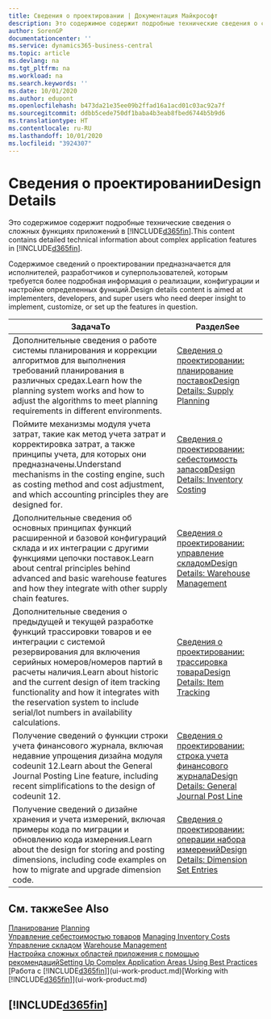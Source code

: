 ```yaml
---
title: Сведения о проектировании | Документация Майкрософт
description: Это содержимое содержит подробные технические сведения о сложных функциях приложений в Business Central.
author: SorenGP
documentationcenter: ''
ms.service: dynamics365-business-central
ms.topic: article
ms.devlang: na
ms.tgt_pltfrm: na
ms.workload: na
ms.search.keywords: ''
ms.date: 10/01/2020
ms.author: edupont
ms.openlocfilehash: b473da21e35ee09b2ffad16a1acd01c03ac92a7f
ms.sourcegitcommit: ddbb5cede750df1baba4b3eab8fbed6744b5b9d6
ms.translationtype: HT
ms.contentlocale: ru-RU
ms.lasthandoff: 10/01/2020
ms.locfileid: "3924307"
---
```

# <a name="design-details"></a><span data-ttu-id="3be21-103">Сведения о проектировании</span><span class="sxs-lookup"><span data-stu-id="3be21-103">Design Details</span></span>
<span data-ttu-id="3be21-104">Это содержимое содержит подробные технические сведения о сложных функциях приложений в [!INCLUDE[d365fin](includes/d365fin_md.md)].</span><span class="sxs-lookup"><span data-stu-id="3be21-104">This content contains detailed technical information about complex application features in [!INCLUDE[d365fin](includes/d365fin_md.md)].</span></span>  

 <span data-ttu-id="3be21-105">Содержимое сведений о проектировании предназначается для исполнителей, разработчиков и суперпользователей, которым требуется более подробная информация о реализации, конфигурации и настройке определенных функций.</span><span class="sxs-lookup"><span data-stu-id="3be21-105">Design details content is aimed at implementers, developers, and super users who need deeper insight to implement, customize, or set up the features in question.</span></span>  

|<span data-ttu-id="3be21-106">**Задача**</span><span class="sxs-lookup"><span data-stu-id="3be21-106">**To**</span></span>|<span data-ttu-id="3be21-107">**Раздел**</span><span class="sxs-lookup"><span data-stu-id="3be21-107">**See**</span></span>|  
|------------|-------------|  
|<span data-ttu-id="3be21-108">Дополнительные сведения о работе системы планирования и коррекции алгоритмов для выполнения требований планирования в различных средах.</span><span class="sxs-lookup"><span data-stu-id="3be21-108">Learn how the planning system works and how to adjust the algorithms to meet planning requirements in different environments.</span></span>|[<span data-ttu-id="3be21-109">Сведения о проектировании: планирование поставок</span><span class="sxs-lookup"><span data-stu-id="3be21-109">Design Details: Supply Planning</span></span>](design-details-supply-planning.md)|  
|<span data-ttu-id="3be21-110">Поймите механизмы модуля учета затрат, такие как метод учета затрат и корректировка затрат, а также принципы учета, для которых они предназначены.</span><span class="sxs-lookup"><span data-stu-id="3be21-110">Understand mechanisms in the costing engine, such as costing method and cost adjustment, and which accounting principles they are designed for.</span></span>|[<span data-ttu-id="3be21-111">Сведения о проектировании: себестоимость запасов</span><span class="sxs-lookup"><span data-stu-id="3be21-111">Design Details: Inventory Costing</span></span>](design-details-inventory-costing.md)|  
|<span data-ttu-id="3be21-112">Дополнительные сведения об основных принципах функций расширенной и базовой конфигураций склада и их интеграции с другими функциями цепочки поставок.</span><span class="sxs-lookup"><span data-stu-id="3be21-112">Learn about central principles behind advanced and basic warehouse features and how they integrate with other supply chain features.</span></span>|[<span data-ttu-id="3be21-113">Сведения о проектировании: управление складом</span><span class="sxs-lookup"><span data-stu-id="3be21-113">Design Details: Warehouse Management</span></span>](design-details-warehouse-management.md)|  
|<span data-ttu-id="3be21-114">Дополнительные сведения о предыдущей и текущей разработке функций трассировки товаров и ее интеграции с системой резервирования для включения серийных номеров/номеров партий в расчеты наличия.</span><span class="sxs-lookup"><span data-stu-id="3be21-114">Learn about historic and the current design of item tracking functionality and how it integrates with the reservation system to include serial/lot numbers in availability calculations.</span></span>|[<span data-ttu-id="3be21-115">Сведения о проектировании: трассировка товара</span><span class="sxs-lookup"><span data-stu-id="3be21-115">Design Details: Item Tracking</span></span>](design-details-item-tracking.md)|  
|<span data-ttu-id="3be21-116">Получение сведений о функции строки учета финансового журнала, включая недавние упрощения дизайна модуля codeunit 12.</span><span class="sxs-lookup"><span data-stu-id="3be21-116">Learn about the General Journal Posting Line feature, including recent simplifications to the design of codeunit 12.</span></span>|[<span data-ttu-id="3be21-117">Сведения о проектировании: строка учета финансового журнала</span><span class="sxs-lookup"><span data-stu-id="3be21-117">Design Details: General Journal Post Line</span></span>](design-details-general-journal-post-line.md)|
|<span data-ttu-id="3be21-118">Получение сведений о дизайне хранения и учета измерений, включая примеры кода по миграции и обновлению кода измерения.</span><span class="sxs-lookup"><span data-stu-id="3be21-118">Learn about the design for storing and posting dimensions, including code examples on how to migrate and upgrade dimension code.</span></span>|[<span data-ttu-id="3be21-119">Сведения о проектировании: операции набора измерений</span><span class="sxs-lookup"><span data-stu-id="3be21-119">Design Details: Dimension Set Entries</span></span>](design-details-dimension-set-entries.md)| 

## <a name="see-also"></a><span data-ttu-id="3be21-120">См. также</span><span class="sxs-lookup"><span data-stu-id="3be21-120">See Also</span></span>  
 <span data-ttu-id="3be21-121">[Планирование](production-planning.md) </span><span class="sxs-lookup"><span data-stu-id="3be21-121">[Planning](production-planning.md) </span></span>  
 <span data-ttu-id="3be21-122">[Управление себестоимостью товаров](finance-manage-inventory-costs.md) </span><span class="sxs-lookup"><span data-stu-id="3be21-122">[Managing Inventory Costs](finance-manage-inventory-costs.md) </span></span>  
 <span data-ttu-id="3be21-123">[Управление складом](warehouse-manage-warehouse.md) </span><span class="sxs-lookup"><span data-stu-id="3be21-123">[Warehouse Management](warehouse-manage-warehouse.md) </span></span>  
 [<span data-ttu-id="3be21-124">Настройка сложных областей приложения с помощью рекомендаций</span><span class="sxs-lookup"><span data-stu-id="3be21-124">Setting Up Complex Application Areas Using Best Practices</span></span>](set-up-complex-application-areas-using-best-practices.md)  
 <span data-ttu-id="3be21-125">[Работа с [!INCLUDE[d365fin](includes/d365fin_md.md)]](ui-work-product.md)</span><span class="sxs-lookup"><span data-stu-id="3be21-125">[Working with [!INCLUDE[d365fin](includes/d365fin_md.md)]](ui-work-product.md)</span></span>

 ## [!INCLUDE[d365fin](includes/free_trial_md.md)]  
